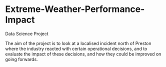 # Extreme-Weather-Performance-Impact

Data Science Project

The aim of the project is to look at a localised incident north of Preston where the industry reacted with certain operational decisions, and to evaluate the impact of these decisions, and how they could be improved on going forwards.
